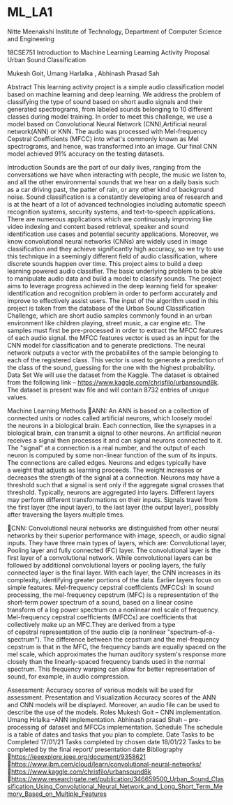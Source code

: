 # ML_LA1
Nitte Meenakshi Institute of Technology,
Department of Computer Science and Engineering

18CSE751 Introduction to Machine Learning Learning Activity Proposal
Urban Sound Classification

Mukesh Goit, Umang Harlalka , Abhinash Prasad Sah

Abstract
This learning activity project is a simple audio classification model based on machine learning and deep learning. We address the problem of classifying the type of sound based on short audio signals and their generated spectrograms, from labeled sounds belonging to 10 different classes during model training. In order to meet this challenge, we use a model based on Convolutional Neural Network (CNN),Artificial neural network(ANN) or KNN. The audio was processed with Mel-frequency Cepstral Coefficients (MFCC) into what's commonly known as Mel spectrograms, and hence, was transformed into an image. Our final CNN model achieved 91% accuracy on the testing datasets.

Introduction
Sounds are the part of our daily lives, ranging from the conversations we have when interacting with people, the music we listen to, and all the other environmental sounds that we hear on a daily basis such as a car driving past, the patter of rain, or any other kind of background noise. Sound classification is a constantly developing area of research and is at the heart of a lot of advanced technologies including automatic speech recognition systems, security systems, and text-to-speech applications. There are numerous applications which are continuously improving like video indexing and content based retrieval, speaker and sound identification use cases and potential security applications. Moreover, we know convolutional neural networks (CNNs) are widely used in image classification and they achieve significantly high accuracy, so we try to use this technique in a seemingly different field of audio classification, where discrete sounds happen over time. This project aims to build a deep learning powered audio classifier. The basic underlying problem to be able to manipulate audio data and build a model to classify sounds. The project aims to leverage progress achieved in the deep learning field for speaker identification and recognition problem in order to perform accurately and improve to effectively assist users. The input of the algorithm used in this project is taken from the database of the Urban Sound Classification Challenge, which are short audio samples commonly found in an urban environment like children playing, street music, a car engine etc. The samples must first be pre-processed in order to extract the MFCC features of each audio signal. the MFCC features vector is used as an input for the CNN model for classification and to generate predictions. The neural network outputs a vector with the probabilites of the sample belonging to each of the registered class. This vector is used to generate a prediction of the class of the sound, guessing for the one with the highest probability.
Data Set
We will use the dataset from the Kaggle. The dataset is obtained from the following link –
https://www.kaggle.com/chrisfilo/urbansound8k.
The dataset is present wav file and will contain 8732 entries of unique values.

Machine Learning Methods
ANN: An ANN is based on a collection of connected units or nodes called artificial neurons, which loosely model the neurons in a biological brain. Each connection, like the synapses in a biological brain, can transmit a signal to other neurons. An artificial neuron receives a signal then processes it and can signal neurons connected to it. The "signal" at a connection is a real number, and the output of each neuron is computed by some non-linear function of the sum of its inputs. The connections are called edges. Neurons and edges typically have a weight that adjusts as learning proceeds. The weight increases or decreases the strength of the signal at a connection. Neurons may have a threshold such that a signal is sent only if the aggregate signal crosses that threshold. Typically, neurons are aggregated into layers. Different layers may perform different transformations on their inputs. Signals travel from the first layer (the input layer), to the last layer (the output layer), possibly after traversing the layers multiple times.

CNN: Convolutional neural networks are distinguished from other neural networks by their superior performance with image, speech, or audio signal inputs. They have three main types of layers, which are: Convolutional layer, Pooling layer and fully connected (FC) layer. The convolutional layer is the first layer of a convolutional network. While convolutional layers can be followed by additional convolutional layers or pooling layers, the fully connected layer is the final layer. With each layer, the CNN increases in its complexity, identifying greater portions of the data. Earlier layers focus on simple features.
Mel-frequency cepstral coefficients (MFCCs): In sound processing, the mel-frequency cepstrum (MFC) is a representation of the short-term power spectrum of a sound, based on a linear cosine transform of a log power spectrum on a nonlinear mel scale of frequency.
Mel-frequency cepstral coefficients (MFCCs) are coefficients that collectively make up an MFC.They are derived from a type of cepstral representation of the audio clip (a nonlinear "spectrum-of-a-spectrum"). The difference between the cepstrum and the mel-frequency cepstrum is that in the MFC, the frequency bands are equally spaced on the mel scale, which approximates the human auditory system's response more closely than the linearly-spaced frequency bands used in the normal spectrum. This frequency warping can allow for better representation of sound, for example, in audio compression.

Assessment:
Accuracy scores of various models will be used for assessment.
Presentation and Visualization
Accuracy scores of the ANN and  CNN models will be displayed. Moreover, an audio file can be used to describe the use of the models.
Roles
Mukesh Goit – CNN implementation. 
Umang Hrlalka –ANN  implementation.
Abhinash prasad Shah – pre-processing of dataset and MFCCs implementation.
Schedule
The schedule is a table of dates and tasks that you plan to complete.
Date	Tasks to be Completed
17/01/21	Tasks completed by chosen date
18/01/22	Tasks to be completed by the final report/ presentation date
Bibliography
https://ieeexplore.ieee.org/document/9358621
https://www.ibm.com/cloud/learn/convolutional-neural-networks/
https://www.kaggle.com/chrisfilo/urbansound8k
https://www.researchgate.net/publication/346659500_Urban_Sound_Classification_Using_Convolutional_Neural_Network_and_Long_Short_Term_Memory_Based_on_Multiple_Features
